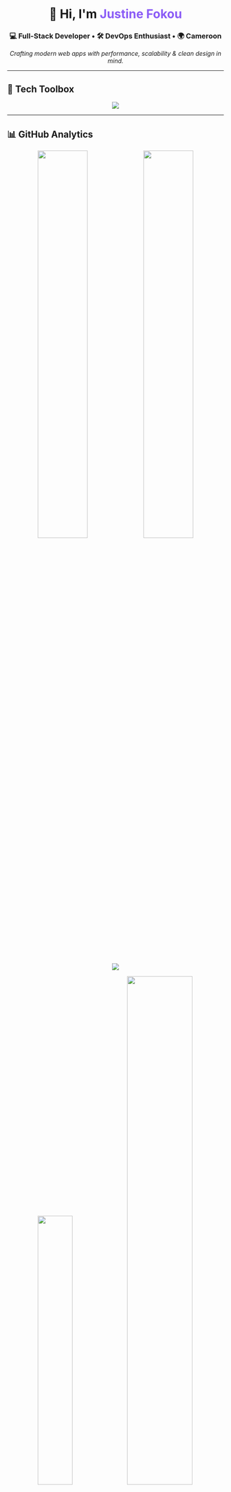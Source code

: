 <!-- Header -->
<h1 align="center">👋 Hi, I'm <span style="color:#8B5CF6">Justine Fokou</span></h1>
<h3 align="center">💻 Full-Stack Developer • 🛠️ DevOps Enthusiast • 🌍 Cameroon</h3>

<p align="center">
  <em>Crafting modern web apps with performance, scalability & clean design in mind.</em>
</p>

---

## 🧰 Tech Toolbox

<p align="center">
  <img src="https://skillicons.dev/icons?i=html,css,js,ts,react,vue,tailwind,bootstrap,python,django,nodejs,express,git,github,docker,linux,postman,aws,firebase,mysql" />
</p>

---

## 📊 GitHub Analytics

<p align="center">
  <img src="https://github-readme-stats.vercel.app/api?username=justinefokou&show_icons=true&theme=github_dark&hide_border=true" width="48%" />
  <img src="https://streak-stats.demolab.com?user=justinefokou&theme=github-dark&hide_border=true" width="48%" />
</p>

<p align="center">
  <img src="https://github-profile-summary-cards.vercel.app/api/cards/profile-details?username=justinefokou&theme=github_dark" />
</p>

<p align="center">
  <img src="https://github-readme-stats.vercel.app/api/top-langs/?username=justinefokou&layout=compact&theme=github_dark&hide_border=true" width="40%" />
  <img src="https://github-contributor-stats.vercel.app/api?username=justinefokou&limit=5&theme=github_dark&combine_all_yearly_contributions=true&hide_border=true" width="55%" />
</p>

---

## ✨ About Me

- 🎓 Self-taught & curious lifelong learner  
- 🧪 Working on **E-learning platforms**, **task management systems**, and **real-time apps**  
- 🌐 Open-source contributor & community builder  
- ☕ Coffee lover + Clean code enthusiast  

---

## 🌍 Connect with Me

<p align="center">
  <a href="mailto:justinefokou@gmail.com"><img src="https://img.shields.io/badge/-Email-D14836?style=for-the-badge&logo=gmail&logoColor=white" /></a>
  <a href="https://linkedin.com/in/justinefokou"><img src="https://img.shields.io/badge/-LinkedIn-0A66C2?style=for-the-badge&logo=linkedin&logoColor=white" /></a>
  <a href="https://twitter.com/justinefokou"><img src="https://img.shields.io/badge/-Twitter-1DA1F2?style=for-the-badge&logo=twitter&logoColor=white" /></a>
</p>

---

<p align="center"><em>“Code is poetry, clean code is a masterpiece.”</em></p>
